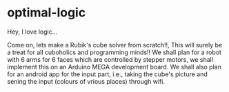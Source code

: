 # optimal-logic
Hey, I love logic...

Come on, lets make a Rubik's cube solver from scratch!!, This will surely be a treat for all cuboholics and programming minds!!
We shall plan for a robot with 6 arms for 6 faces which are controlled by stepper motors, we shall implement this on an Arduino MEGA development board. We shall  also plan for an android app for the input part, i.e., taking the cube's picture and sening the input (colours of vrious places) through wifi.
